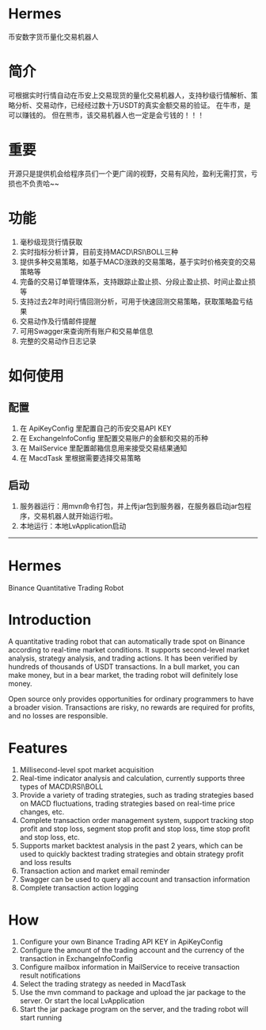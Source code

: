 # Hermes
币安数字货币量化交易机器人

# 简介
可根据实时行情自动在币安上交易现货的量化交易机器人，支持秒级行情解析、策略分析、交易动作，已经经过数十万USDT的真实金额交易的验证。
在牛市，是可以赚钱的。
但在熊市，该交易机器人也一定是会亏钱的！！！

# 重要
开源只是提供机会给程序员们一个更广阔的视野，交易有风险，盈利无需打赏，亏损也不负责哈~~

# 功能
1. 毫秒级现货行情获取
2. 实时指标分析计算，目前支持MACD\RSI\BOLL三种
3. 提供多种交易策略，如基于MACD涨跌的交易策略，基于实时价格突变的交易策略等
4. 完备的交易订单管理体系，支持跟踪止盈止损、分段止盈止损、时间止盈止损等
5. 支持过去2年时间行情回测分析，可用于快速回测交易策略，获取策略盈亏结果
6. 交易动作及行情邮件提醒
7. 可用Swagger来查询所有账户和交易单信息
8. 完整的交易动作日志记录

# 如何使用
## 配置
1. 在 ApiKeyConfig 里配置自己的币安交易API KEY
2. 在 ExchangeInfoConfig 里配置交易账户的金额和交易的币种
3. 在 MailService 里配置邮箱信息用来接受交易结果通知
4. 在 MacdTask 里根据需要选择交易策略

## 启动
1. 服务器运行：用mvn命令打包，并上传jar包到服务器，在服务器启动jar包程序，交易机器人就开始运行啦。
2. 本地运行：本地LvApplication启动


----

# Hermes
Binance Quantitative Trading Robot

# Introduction
A quantitative trading robot that can automatically trade spot on Binance according to real-time market conditions. It supports second-level market analysis, strategy analysis, and trading actions. It has been verified by hundreds of thousands of USDT transactions.
In a bull market, you can make money, but in a bear market, the trading robot will definitely lose money.

Open source only provides opportunities for ordinary programmers to have a broader vision. Transactions are risky, no rewards are required for profits, and no losses are responsible.

# Features
1. Millisecond-level spot market acquisition
2. Real-time indicator analysis and calculation, currently supports three types of MACD\RSI\BOLL
3. Provide a variety of trading strategies, such as trading strategies based on MACD fluctuations, trading strategies based on real-time price changes, etc.
4. Complete transaction order management system, support tracking stop profit and stop loss, segment stop profit and stop loss, time stop profit and stop loss, etc.
5. Supports market backtest analysis in the past 2 years, which can be used to quickly backtest trading strategies and obtain strategy profit and loss results
6. Transaction action and market email reminder
7. Swagger can be used to query all account and transaction information
8. Complete transaction action logging

# How
1. Configure your own Binance Trading API KEY in ApiKeyConfig
2. Configure the amount of the trading account and the currency of the transaction in ExchangeInfoConfig
3. Configure mailbox information in MailService to receive transaction result notifications
4. Select the trading strategy as needed in MacdTask
5. Use the mvn command to package and upload the jar package to the server. Or start the local LvApplication
6. Start the jar package program on the server, and the trading robot will start running

